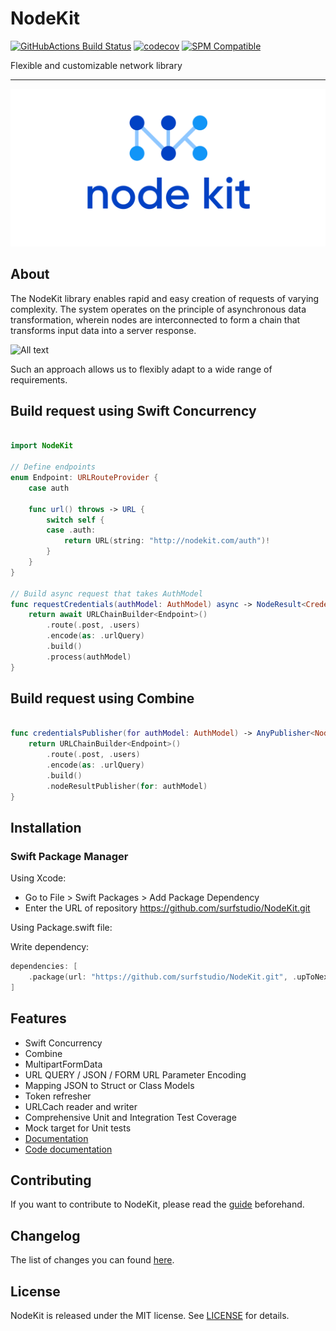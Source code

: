 # NodeKit

[![GitHubActions Build Status](https://github.com/surfstudio/NodeKit/workflows/CI/badge.svg)](https://github.com/surfstudio/NodeKit/actions)
[![codecov](https://codecov.io/gh/surfstudio/NodeKit/branch/master/graph/badge.svg)](https://codecov.io/gh/surfstudio/NodeKit)
[![SPM Compatible](https://img.shields.io/badge/SPM-compatible-blue.svg)](https://github.com/apple/swift-package-manager)

Flexible and customizable network library

---
<p align="center">
  <img src="TechDocs/Header.svg">
</p>

## About

The NodeKit library enables rapid and easy creation of requests of varying complexity. The system operates on the principle of asynchronous data transformation, wherein nodes are interconnected to form a chain that transforms input data into a server response.

![All text](TechDocs/NodeKitHeader.svg)

Such an approach allows us to flexibly adapt to a wide range of requirements.

## Build request using Swift Concurrency

```Swift

import NodeKit

// Define endpoints
enum Endpoint: URLRouteProvider {
    case auth

    func url() throws -> URL {
        switch self {
        case .auth:
            return URL(string: "http://nodekit.com/auth")!
        }
    }
}

// Build async request that takes AuthModel
func requestCredentials(authModel: AuthModel) async -> NodeResult<Credentials> {
    return await URLChainBuilder<Endpoint>()
        .route(.post, .users)
        .encode(as: .urlQuery)
        .build()
        .process(authModel)
}

```

## Build request using Combine

```swift

func credentialsPublisher(for authModel: AuthModel) -> AnyPublisher<NodeResult<Credentials>, Never> {
    return URLChainBuilder<Endpoint>()
        .route(.post, .users)
        .encode(as: .urlQuery)
        .build()
        .nodeResultPublisher(for: authModel)
}

```

## Installation

### Swift Package Manager

Using Xcode:

- Go to File > Swift Packages > Add Package Dependency
- Enter the URL of repository https://github.com/surfstudio/NodeKit.git

Using Package.swift file:

Write dependency: 

```swift
dependencies: [
    .package(url: "https://github.com/surfstudio/NodeKit.git", .upToNextMajor(from: "5.0.0"))
]
```

## Features

- Swift Concurrency
- Combine
- MultipartFormData
- URL QUERY / JSON / FORM URL Parameter Encoding
- Mapping JSON to Struct or Class Models
- Token refresher
- URLCach reader and writer
- Comprehensive Unit and Integration Test Coverage
- Mock target for Unit tests
- [Documentation](TechDocs/Documentation.md)
- [Code documentation](https://surfstudio.github.io/NodeKit/documentation/nodekit)

## Contributing

If you want to contribute to NodeKit, please read the [guide](TechDocs/ContributionGuide.md) beforehand.

## Changelog

The list of changes you can found [here](CHANGELOG.md).

## License

NodeKit is released under the MIT license. See [LICENSE](LICENSE) for details.
